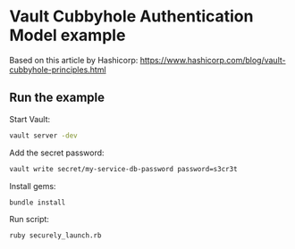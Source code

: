 # Vault Cubbyhole Authentication Model example

Based on this article by Hashicorp: https://www.hashicorp.com/blog/vault-cubbyhole-principles.html

## Run the example

Start Vault:

```sh
vault server -dev
```

Add the secret password:

```sh
vault write secret/my-service-db-password password=s3cr3t
```

Install gems:
```sh
bundle install
```

Run script:
```sh
ruby securely_launch.rb
```

